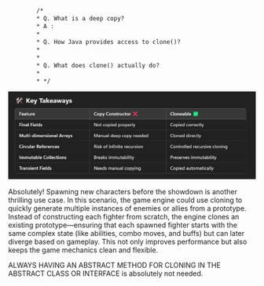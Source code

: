             /*
            * Q. What is a deep copy?
            * A :
            *
            * Q. How Java provides access to clone()?
            *
            *
            * Q. What does clone() actually do?
            *
            * */



![img.png](copy-constructor-vs-cloneable.png)


Absolutely! Spawning new characters before the showdown is another thrilling use case. In this scenario, the game engine could use cloning to quickly generate multiple instances of enemies or allies from a prototype. Instead of constructing each fighter from scratch, the engine clones an existing prototype—ensuring that each spawned fighter starts with the same complex state (like abilities, combo moves, and buffs) but can later diverge based on gameplay. This not only improves performance but also keeps the game mechanics clean and flexible.



ALWAYS HAVING AN ABSTRACT METHOD FOR CLONING IN THE ABSTRACT CLASS OR INTERFACE is absolutely not needed.

